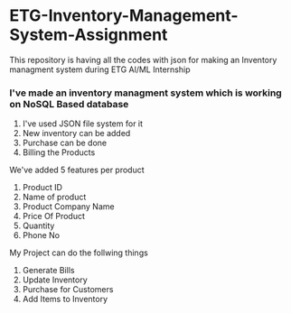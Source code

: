 # ETG-Inventory-Management-System-Assignment
This repository is having all the codes with json for making an Inventory managment system during ETG Al/ML Internship

### I've made an inventory managment system which is working on NoSQL Based database
1. I've used JSON file system for it
2. New inventory can be added
3. Purchase can be done
4. Billing the Products

We've added 5 features per product
1. Product ID
2. Name of product
3. Product Company Name
4. Price Of Product
5. Quantity
6. Phone No

My Project can do the follwing things
1. Generate Bills
2. Update Inventory
3. Purchase for Customers
4. Add Items to Inventory

